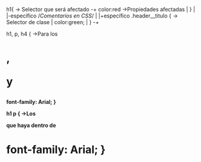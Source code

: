 
h1{    → Selector que será afectado       -+
    color:red →Propiedades afectadas       |
}                                          |
                                           |-específico
/*Comentarios en CSS*/                     |
                                           |+específico
.header__titulo {   → Selector de clase    |
    color:green;                           |
}                                         -+



h1, p, h4 {             →Para los <h1>, <p> y <h4>
    font-family: Arial;
}


h1 p {                  →Los <p> que haya dentro de <h1>
    font-family: Arial;
}